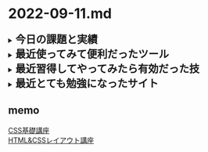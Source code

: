# 2022-09-11.md
<details>
<summary><h2 style="display:inline">今日の課題と実績</h2></summary>
 <h3>やりたいこと/やったこと</h3>
 <ol>
  <li>レスポンシブ対応のレイアウトを極力自力で作ってみる</li>
   <p>習得したスキルを定着させるためスマホ・PC両方に一つのcssで対応できるモノを考えて実装する。ここでは、まず手順を考える。</p>
   <ol>
    <li>/lesson03/フォルダを新たにつくり、直下にindex.htmlおよびstyle.cssファイルを作成する。内容は、前回作った<a href="https://d02.yuasys.jp/layout-cource/lesson02/toppage.html">トップーページレイアウト</a>（top-page.html, top-page.css）をコピペしたものとする。</li>
    <li>cssをモバイルファーストに編集する。<b>モバイルファースト</b>とは、先頭からモバイル用のstyleを記述、後ろに @mmedia (min-width:900px){～PC用style～} を追記する様式。</li>
    <li>cssだけで動きを表現できる手法を学ぶ。input tyoe="checkbox"とcssのchecked疑似クラスの組み合わせなどで実現できる。<a href="https://youtu.be/9XVuUr4DbNU">参考動画</a></li>
   </ol>
   <br>
  </ol>
</details>
 

<details>
  <summary><h2 style="display:inline"?>最近使ってみて便利だったツール</h2></summary>
  <ul>
   <li>オンラインツール：<a href="https://favicon-generator.mintsu-dev.com/">ファビコンジェネレータ</a>で任意の画像をfaviconに変換</li>
   <li>オンラインツール：<a href="https://placehold.jp/">プレスホルダー</a>で任意サイズのダミー画像を生成</li>
  </ul>
</details>
 <details>
  <summary><h2 style="display:inline"?>最近習得してやってみたら有効だった技</h2></summary>
  <ul>
   <li>画面のキャッシュデータの削除／更新</li>
   <div><img src="../../images/fig22-09-07_1.png" style="width:640px;"></div>
  </ul>
</details>
 <details>
  <summary><h2 style="display:inline"?>最近とても勉強になったサイト</h2></summary>
  <ul>
   <li>レイアウトデザインにおける画像の扱い方の参考になった：
     <a href="https://www.nishishi.com/css/resize-image-keep-aspect-ratio.html">画像の縦横比を維持したままリサイズ(拡大/縮小)するCSS</a></li>
  </ul>
</details>


## memo
[CSS基礎講座](https://youtube.com/playlist?list=PLwM1-TnN_NN5jWN09yjtxWng2XZa88ate)  
[HTML&CSSレイアウト講座](https://youtube.com/playlist?list=PLwM1-TnN_NN5x6_-OTH9BFVgbYg_l7oEN)

